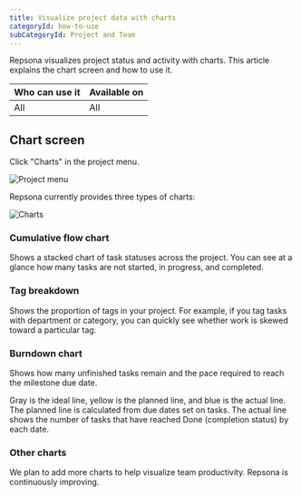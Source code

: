 ```yaml
---
title: Visualize project data with charts
categoryId: how-to-use
subCategoryId: Project and Team
---
```


Repsona visualizes project status and activity with charts. This article explains the chart screen and how to use it.

| Who can use it | Available on |
|---|---|
| All | All |

## Chart screen

Click "Charts" in the project menu.

![Project menu](/images/help/project-menu.en.png)

Repsona currently provides three types of charts:

![Charts](/images/features/en/chart.webp)

### Cumulative flow chart

Shows a stacked chart of task statuses across the project. You can see at a glance how many tasks are not started, in progress, and completed.

### Tag breakdown

Shows the proportion of tags in your project. For example, if you tag tasks with department or category, you can quickly see whether work is skewed toward a particular tag.

### Burndown chart

Shows how many unfinished tasks remain and the pace required to reach the milestone due date.

Gray is the ideal line, yellow is the planned line, and blue is the actual line. The planned line is calculated from due dates set on tasks. The actual line shows the number of tasks that have reached Done (completion status) by each date.

### Other charts

We plan to add more charts to help visualize team productivity. Repsona is continuously improving.
